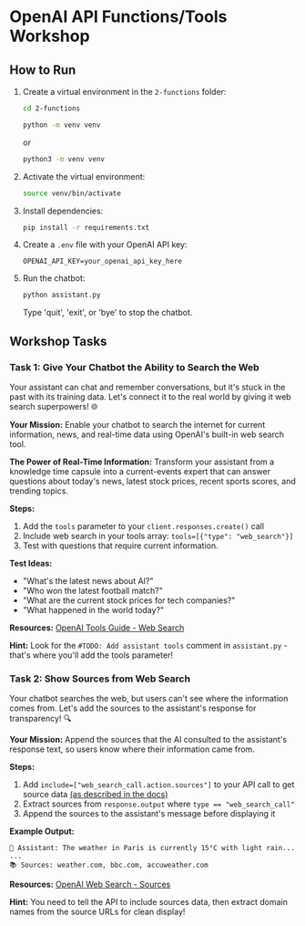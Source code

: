 # OpenAI API Functions/Tools Workshop

## How to Run

1. Create a virtual environment in the `2-functions` folder:

   ```bash
   cd 2-functions
   ```

   ```bash
   python -m venv venv
   ```

   or

   ```bash
   python3 -m venv venv
   ```

2. Activate the virtual environment:

   ```bash
   source venv/bin/activate
   ```

3. Install dependencies:

   ```bash
   pip install -r requirements.txt
   ```

4. Create a `.env` file with your OpenAI API key:

   ```
   OPENAI_API_KEY=your_openai_api_key_here
   ```

5. Run the chatbot:
   ```bash
   python assistant.py
   ```
   Type 'quit', 'exit', or 'bye' to stop the chatbot.

## Workshop Tasks

### Task 1: Give Your Chatbot the Ability to Search the Web

Your assistant can chat and remember conversations, but it's stuck in the past with its training data. Let's connect it to the real world by giving it web search superpowers! 🌐

**Your Mission:**
Enable your chatbot to search the internet for current information, news, and real-time data using OpenAI's built-in web search tool.

**The Power of Real-Time Information:**
Transform your assistant from a knowledge time capsule into a current-events expert that can answer questions about today's news, latest stock prices, recent sports scores, and trending topics.

**Steps:**

1. Add the `tools` parameter to your `client.responses.create()` call
2. Include web search in your tools array: `tools=[{"type": "web_search"}]`
3. Test with questions that require current information.

**Test Ideas:**

- "What's the latest news about AI?"
- "Who won the latest football match?"
- "What are the current stock prices for tech companies?"
- "What happened in the world today?"

**Resources:** [OpenAI Tools Guide - Web Search](https://platform.openai.com/docs/guides/tools?api-mode=responses&tool-type=web-search)

**Hint:** Look for the `#TODO: Add assistant tools` comment in `assistant.py` - that's where you'll add the tools parameter!

### Task 2: Show Sources from Web Search

Your chatbot searches the web, but users can't see where the information comes from. Let's add the sources to the assistant's response for transparency! 🔍

**Your Mission:**
Append the sources that the AI consulted to the assistant's response text, so users know where their information came from.

**Steps:**

1. Add `include=["web_search_call.action.sources"]` to your API call to get source data [(as described in the docs)](https://platform.openai.com/docs/guides/tools-web-search#sources)
2. Extract sources from `response.output` where `type == "web_search_call"`
3. Append the sources to the assistant's message before displaying it

**Example Output:**

```
🤖 Assistant: The weather in Paris is currently 15°C with light rain...
...
📚 Sources: weather.com, bbc.com, accuweather.com
```

**Resources:** [OpenAI Web Search - Sources](https://platform.openai.com/docs/guides/tools-web-search#sources)

**Hint:** You need to tell the API to include sources data, then extract domain names from the source URLs for clean display!
